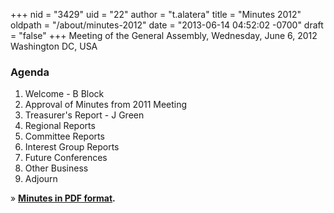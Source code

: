 +++
nid = "3429"
uid = "22"
author = "t.alatera"
title = "Minutes 2012"
oldpath = "/about/minutes-2012"
date = "2013-06-14 04:52:02 -0700"
draft = "false"
+++
Meeting of the General Assembly, Wednesday, June 6, 2012 Washington DC, USA

### **Agenda**

1. Welcome - B Block
2. Approval of Minutes from 2011 Meeting
3. Treasurer's Report - J Green
4. Regional Reports
5. Committee Reports
6. Interest Group Reports
7. Future Conferences
8. Other Business
9. Adjourn

» **[Minutes in PDF format](/file/about/2012agm.pdf).**
